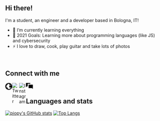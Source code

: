 ## Hi there!

I'm a student, an engineer and a developer based in Bologna, IT!
- 🌱 I’m currently learning everything 
- 🥅 2021 Goals: Learning more about programming languages (like JS) and cybersecurity
- ⚡ I love to draw, cook, play guitar and take lots of photos

<br/>

## Connect with me

[<img align="left" alt="about.me" width="22px" src="https://raw.githubusercontent.com/iconic/open-iconic/master/svg/globe.svg" />][website]
[<img align="left" alt="Twitter" width="22px" src="https://cdn.jsdelivr.net/npm/simple-icons@v3/icons/twitter.svg" />][twitter]
[<img align="left" alt="Instagram" width="22px" src="https://cdn.jsdelivr.net/npm/simple-icons@v3/icons/instagram.svg" />][instagram]
[<img align="left" alt="Mail" width="22px" src="https://raw.githubusercontent.com/iconic/open-iconic/master/svg/chat.svg" />][mail]

<br/>

## Languages and stats

[![piopy's GitHub stats](https://github-readme-stats.vercel.app/api?username=piopy&show_icons=true&include_all_commits=true&count_private=true)](https://github.com/piopy)
[![Top Langs](https://github-readme-stats.vercel.app/api/top-langs/?username=piopy&layout=compact)](https://github.com/piopy)


[website]: https://about.me/antoniopio.volgarino
[mail]: antoniovolgarino@gmail.com
[twitter]: https://twitter.com/solosepiovuole
[instagram]: https://instagram.com/volga.jpg

